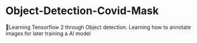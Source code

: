 # Object-Detection-Covid-Mask
🦾Learning Tensorflow 2 through Object detection. Learning how to annotate images for later training a AI model
